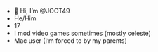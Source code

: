 - 👋 Hi, I’m @JOOT49
- He/Him
- 17
- I mod video games sometimes (mostly celeste)
- Mac user (I’m forced to by my parents)



<!---
JOOT49/JOOT49 is a ✨ special ✨ repository because its `README.md` (this file) appears on your GitHub profile.
You can click the Preview link to take a look at your changes.
--->

